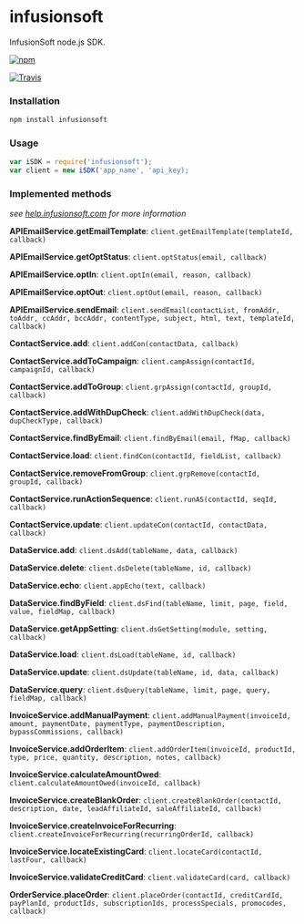 infusionsoft
============

InfusionSoft node.js SDK.

[![npm](https://nodei.co/npm/infusionsoft.png?downloads=true)](https://npmjs.org/package/infusionsoft)

[![Travis](https://travis-ci.org/patricklodder/infusionsoft.png)](https://travis-ci.org/patricklodder/infusionsoft)

### Installation ###
```bash
npm install infusionsoft 
```

### Usage ###
```javascript
var iSDK = require('infusionsoft');
var client = new iSDK('app_name', 'api_key);
```

### Implemented methods ###
*see [help.infusionsoft.com](http://help.infusionsoft.com/api-docs) for more information*



**APIEmailService.getEmailTemplate**: ```client.getEmailTemplate(templateId, callback)```

**APIEmailService.getOptStatus**: ```client.optStatus(email, callback)```

**APIEmailService.optIn**: ```client.optIn(email, reason, callback)```

**APIEmailService.optOut**: ```client.optOut(email, reason, callback)```

**APIEmailService.sendEmail**: ```client.sendEmail(contactList, fromAddr, toAddr, ccAddr, bccAddr, contentType, subject, html, text, templateId, callback)```



**ContactService.add**: ```client.addCon(contactData, callback)```

**ContactService.addToCampaign**: ```client.campAssign(contactId, campaignId, callback)```

**ContactService.addToGroup**: ```client.grpAssign(contactId, groupId, callback)```

**ContactService.addWithDupCheck**: ```client.addWithDupCheck(data, dupCheckType, callback)```

**ContactService.findByEmail**: ```client.findByEmail(email, fMap, callback)```

**ContactService.load**: ```client.findCon(contactId, fieldList, callback)```

**ContactService.removeFromGroup**: ```client.grpRemove(contactId, groupId, callback)```

**ContactService.runActionSequence**: ```client.runAS(contactId, seqId, callback)```

**ContactService.update**: ```client.updateCon(contactId, contactData, callback)```



**DataService.add**: ```client.dsAdd(tableName, data, callback)```

**DataService.delete**: ```client.dsDelete(tableName, id, callback)```

**DataService.echo**: ```client.appEcho(text, callback)```

**DataService.findByField**: ```client.dsFind(tableName, limit, page, field, value, fieldMap, callback)```

**DataService.getAppSetting**: ```client.dsGetSetting(module, setting, callback)```

**DataService.load**: ```client.dsLoad(tableName, id, callback)```

**DataService.update**: ```client.dsUpdate(tableName, id, data, callback)```

**DataService.query**: ```client.dsQuery(tableName, limit, page, query, fieldMap, callback)```



**InvoiceService.addManualPayment**: ```client.addManualPayment(invoiceId, amount, paymentDate, paymentType, paymentDescription, bypassCommissions, callback)```

**InvoiceService.addOrderItem**: ```client.addOrderItem(invoiceId, productId, type, price, quantity, description, notes, callback)```

**InvoiceService.calculateAmountOwed**: ```client.calculateAmountOwed(invoiceId, callback)```

**InvoiceService.createBlankOrder**: ```client.createBlankOrder(contactId, description, date, leadAffiliateId, saleAffiliateId, callback)```

**InvoiceService.createInvoiceForRecurring**: ```client.createInvoiceForRecurring(recurringOrderId, callback)```

**InvoiceService.locateExistingCard**: ```client.locateCard(contactId, lastFour, callback)```

**InvoiceService.validateCreditCard**: ```client.validateCard(card, callback)```



**OrderService.placeOrder**: ```client.placeOrder(contactId, creditCardId, payPlanId, productIds, subscriptionIds, processSpecials, promocodes, callback)```
